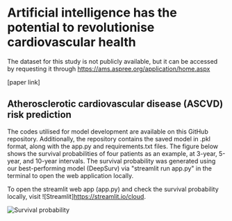 # Artificial intelligence has the potential to revolutionise cardiovascular health

 The dataset for this study is not publicly available, but it can be accessed by requesting it through https://ams.aspree.org/application/home.aspx
 
 [paper link]

## Atherosclerotic cardiovascular disease (ASCVD) risk prediction 

The codes utilised for model development are available on this GitHub repository. Additionally, the repository contains the saved model in .pkl format, along with the app.py and requirements.txt files. The figure below shows the survival probabilities of four patients as an example, at 3-year, 5-year, and 10-year intervals.
The survival probability was generated using our best-performing model (DeepSurv) via "streamlit run app.py" in the terminal to open the web application locally.

To open the streamlit web app (app.py) and check the survival probability locally, visit ![Streamlit]https://streamlit.io/cloud.


![Survival probability](https://github.com/user-attachments/assets/7654e073-98eb-4213-bc3c-9d853c821085)
